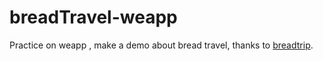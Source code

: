 # breadTravel-weapp
Practice on weapp , make a demo about bread travel, thanks to [breadtrip](http://web.breadtrip.com/). 
